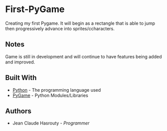 # First-PyGame

Creating my first Pygame. It will begin as a rectangle that is able to jump then progressively advance into sprites/ccharacters.

## Notes

Game is still in development and will continue to have features being added and improved. 

## Built With

* [Python](https://www.python.org/) - The programming language used
* [PyGame](https://www.pygame.org/news) - Python Modules/Libraries

## Authors
* Jean Claude Hasrouty - *Programmer*


